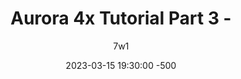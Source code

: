 ---
title: Aurora 4x Tutorial Part 3 - 
date: 2023-03-15 19:30:00 -500
categories: [Aurora 4x, tutorial]
tags: [Aurora 4x, tutorial]
author: 7w1
---